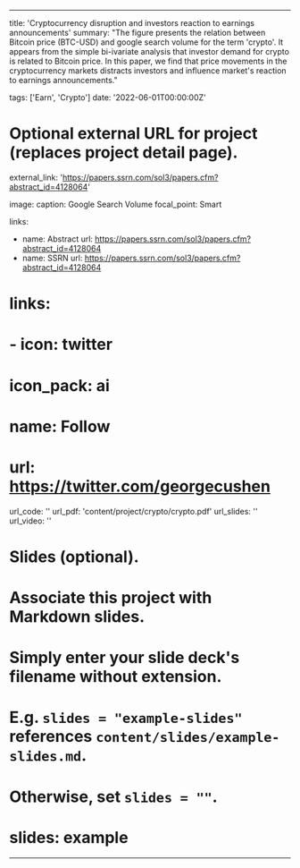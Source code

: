 
---
title: 'Cryptocurrency disruption and investors reaction to earnings announcements'
summary: "The figure presents the relation between Bitcoin price (BTC-USD) and google search volume for the term 'crypto'. It appears from the simple bi-ivariate analysis that investor demand for crypto is related to Bitcoin price. In this paper, we find that price movements in the cryptocurrency markets distracts investors and influence market's reaction to earnings announcements."     

tags: ['Earn', 'Crypto']
date: '2022-06-01T00:00:00Z'

# Optional external URL for project (replaces project detail page).
external_link: 'https://papers.ssrn.com/sol3/papers.cfm?abstract_id=4128064'

image: 
  caption: Google Search Volume
  focal_point: Smart

links:
  - name: Abstract
    url: https://papers.ssrn.com/sol3/papers.cfm?abstract_id=4128064
  - name: SSRN
    url: https://papers.ssrn.com/sol3/papers.cfm?abstract_id=4128064

# links:
#  - icon: twitter
#    icon_pack: ai
#    name: Follow
#    url: https://twitter.com/georgecushen
url_code: ''
url_pdf: 'content/project/crypto/crypto.pdf'
url_slides: ''
url_video: ''

# Slides (optional).
#   Associate this project with Markdown slides.
#   Simply enter your slide deck's filename without extension.
#   E.g. `slides = "example-slides"` references `content/slides/example-slides.md`.
#   Otherwise, set `slides = ""`.
# slides: example
---
